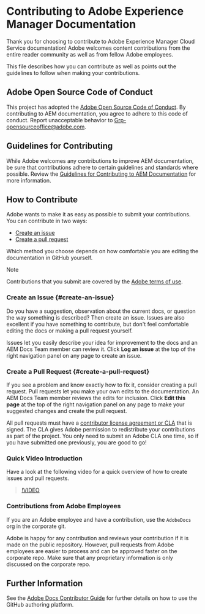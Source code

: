 # Contributing to Adobe Experience Manager Documentation

Thank you for choosing to contribute to Adobe Experience Manager Cloud Service documentation! Adobe welcomes content contributions from the entire reader community as well as from fellow Adobe employees.

This file describes how you can contribute as well as points out the guidelines to follow when making your contributions.

## Adobe Open Source Code of Conduct

This project has adopted the [Adobe Open Source Code of Conduct](code-of-conduct.md). By contributing to AEM documentation, you agree to adhere to this code of conduct. Report unacceptable behavior to [Grp-opensourceoffice@adobe.com](mailto:Grp-opensourceoffice@adobe.com).

## Guidelines for Contributing

While Adobe welcomes any contributions to improve AEM documentation, be sure that contributions adhere to certain guidelines and standards where possible. Review the [Guidelines for Contributing to AEM Documentation](guidelines.md) for more information.

## How to Contribute

Adobe wants to make it as easy as possible to submit your contributions. You can contribute in two ways:

* [Create an issue](#create-an-issue)
* [Create a pull request](#create-a-pull-request)

Which method you choose depends on how comfortable you are editing the documentation in GitHub yourself.

>[!NOTE]
>
>Contributions that you submit are covered by the [Adobe terms of use](https://www.adobe.com/legal/terms.html).

### Create an Issue {#create-an-issue}

Do you have a suggestion, observation about the current docs, or question the way something is described? Then create an issue. Issues are also excellent if you have something to contribute, but don't feel comfortable editing the docs or making a pull request yourself.

Issues let you easily describe your idea for improvement to the docs and an AEM Docs Team member can review it. Click **Log an issue** at the top of the right navigation panel on any page to create an issue.

### Create a Pull Request {#create-a-pull-request}

If you see a problem and know exactly how to fix it, consider creating a pull request. Pull requests let you make your own edits to the documentation. An AEM Docs Team member reviews the edits for inclusion. Click **Edit this page** at the top of the right navigation panel on any page to make your suggested changes and create the pull request.

All pull requests must have a [contributor license agreement or CLA](https://opensource.adobe.com/cla.html) that is signed. The CLA gives Adobe permission to redistribute your contributions as part of the project. You only need to submit an Adobe CLA one time, so if you have submitted one previously, you are good to go!

### Quick Video Introduction

Have a look at the following video for a quick overview of how to create issues and pull requests.

>[!VIDEO](https://video.tv.adobe.com/v/27069)

### Contributions from Adobe Employees

If you are an Adobe employee and have a contribution, use the `AdobeDocs` org in the corporate git.

Adobe is happy for any contribution and reviews your contribution if it is made on the public repository. However, pull requests from Adobe employees are easier to process and can be approved faster on the corporate repo. Make sure that any proprietary information is only discussed on the corporate repo.

## Further Information

See the [Adobe Docs Contributor Guide](https://experienceleague.adobe.com/en/docs/contributor/contributor-guide/introduction) for further details on how to use the GitHub authoring platform.
